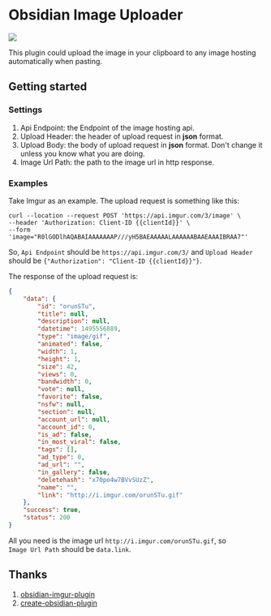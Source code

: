 # Obsidian Image Uploader

![](https://i.loli.net/2021/07/16/fxWBeLAESNc6tK9.gif)

This plugin could upload the image in your clipboard to any image hosting automatically when pasting.

## Getting started

### Settings

1. Api Endpoint: the Endpoint of the image hosting api.
2. Upload Header: the header of upload request in **json** format.
3. Upload Body: the body of upload request in **json** format. Don't change it unless you know what you are doing. 
4. Image Url Path: the path to the image url in http response.

### Examples

Take Imgur as an example. The upload request is something like this:

```shell
curl --location --request POST 'https://api.imgur.com/3/image' \
--header 'Authorization: Client-ID {{clientId}}' \
--form 'image="R0lGODlhAQABAIAAAAAAAP///yH5BAEAAAAALAAAAAABAAEAAAIBRAA7"'
```

So, `Api Endpoint` should be `https://api.imgur.com/3/` and  `Upload Header` should be `{"Authorization": "Client-ID {{clientId}}"}`.

The response of the upload request is:
```json
{
	"data": {
		"id": "orunSTu",
		"title": null,
		"description": null,
		"datetime": 1495556889,
		"type": "image/gif",
		"animated": false,
		"width": 1,
		"height": 1,
		"size": 42,
		"views": 0,
		"bandwidth": 0,
		"vote": null,
		"favorite": false,
		"nsfw": null,
		"section": null,
		"account_url": null,
		"account_id": 0,
		"is_ad": false,
		"in_most_viral": false,
		"tags": [],
		"ad_type": 0,
		"ad_url": "",
		"in_gallery": false,
		"deletehash": "x70po4w7BVvSUzZ",
		"name": "",
		"link": "http://i.imgur.com/orunSTu.gif"
	},
	"success": true,
	"status": 200
}
```

All you need is the image url `http://i.imgur.com/orunSTu.gif`, so `Image Url Path` should be `data.link`.

## Thanks
1. [obsidian-imgur-plugin](https://github.com/gavvvr/obsidian-imgur-plugin)
2. [create-obsidian-plugin](https://www.npmjs.com/package/create-obsidian-plugin)
